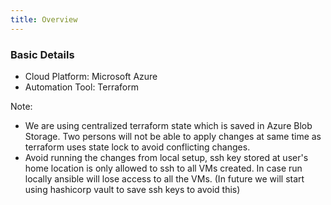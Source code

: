 ```yaml
---
title: Overview
---
```


<head>
  <title>Overview</title>
  <meta name="description" content="Overview of Infra management for Amakrush" />
</head>

### Basic Details

- Cloud Platform: Microsoft Azure
- Automation Tool: Terraform

Note:

* We are using centralized terraform state which is saved in Azure Blob Storage. Two persons will not be able to apply changes at same time as terraform uses state lock to avoid conflicting changes.
* Avoid running the changes from local setup, ssh key stored at user's home location is only allowed to ssh to all VMs created. In case run locally ansible will lose access to all the VMs. (In future we will start using hashicorp vault to save ssh keys to avoid this)

